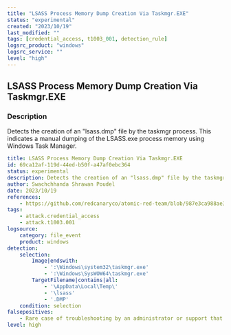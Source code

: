 ```yaml
---
title: "LSASS Process Memory Dump Creation Via Taskmgr.EXE"
status: "experimental"
created: "2023/10/19"
last_modified: ""
tags: [credential_access, t1003_001, detection_rule]
logsrc_product: "windows"
logsrc_service: ""
level: "high"
---
```


## LSASS Process Memory Dump Creation Via Taskmgr.EXE

### Description

Detects the creation of an "lsass.dmp" file by the taskmgr process. This indicates a manual dumping of the LSASS.exe process memory using Windows Task Manager.

```yml
title: LSASS Process Memory Dump Creation Via Taskmgr.EXE
id: 69ca12af-119d-44ed-b50f-a47af0ebc364
status: experimental
description: Detects the creation of an "lsass.dmp" file by the taskmgr process. This indicates a manual dumping of the LSASS.exe process memory using Windows Task Manager.
author: Swachchhanda Shrawan Poudel
date: 2023/10/19
references:
    - https://github.com/redcanaryco/atomic-red-team/blob/987e3ca988ae3cff4b9f6e388c139c05bf44bbb8/atomics/T1003.001/T1003.001.md#L1
tags:
    - attack.credential_access
    - attack.t1003.001
logsource:
    category: file_event
    product: windows
detection:
    selection:
        Image|endswith:
            - ':\Windows\system32\taskmgr.exe'
            - ':\Windows\SysWOW64\taskmgr.exe'
        TargetFilename|contains|all:
            - '\AppData\Local\Temp\'
            - '\lsass'
            - '.DMP'
    condition: selection
falsepositives:
    - Rare case of troubleshooting by an administrator or support that has to be investigated regardless
level: high

```
